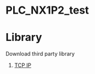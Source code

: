 # PLC_NX1P2_test

# Library
Download third party library
1. [TCP IP](https://assets.omron.eu/downloads/connection_guide/en/v1/oen_sample_and_library_files_cg_en.zip)
